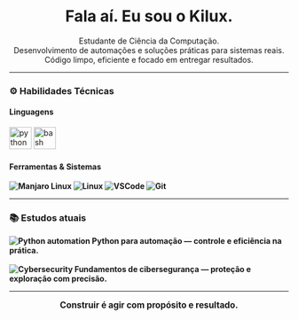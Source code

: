 <h1 align="center">Fala aí. Eu sou o Kilux.</h1>

<p align="center">
  Estudante de Ciência da Computação.<br>
  Desenvolvimento de automações e soluções práticas para sistemas reais.<br>
  Código limpo, eficiente e focado em entregar resultados.
</p>

---

### ⚙️ Habilidades Técnicas

#### Linguagens
<p align="left">
  <img src="https://cdn.jsdelivr.net/gh/devicons/devicon/icons/python/python-original.svg" height="40" alt="python" />
  <img src="https://cdn.jsdelivr.net/gh/devicons/devicon/icons/bash/bash-original.svg" height="40" alt="bash" />
</p>

#### Ferramentas & Sistemas
<p align="left" style="font-weight: bold; font-size: 1em;">
  <img src="https://img.shields.io/badge/Manjaro-35BF5C?style=for-the-badge&logo=manjaro&logoColor=white" alt="Manjaro Linux" />
  <img src="https://img.shields.io/badge/Linux-333333?style=for-the-badge&logo=linux&logoColor=white" alt="Linux" />
  <img src="https://img.shields.io/badge/Visual_Studio_Code-007ACC?style=for-the-badge&logo=visual-studio-code&logoColor=white" alt="VSCode" />
  <img src="https://img.shields.io/badge/Git-F05032?style=for-the-badge&logo=git&logoColor=white" alt="Git" />
</p>

---

### 📚 Estudos atuais

<p align="left" style="font-weight: bold; font-size: 1em;">
  <img src="https://img.shields.io/badge/Python-automation-orange?style=for-the-badge&logo=python&logoColor=white" alt="Python automation" />
  Python para automação — controle e eficiência na prática.<br><br>

  <img src="https://img.shields.io/badge/Cybersecurity-security-blue?style=for-the-badge&logo=hackthebox&logoColor=white" alt="Cybersecurity" />
  Fundamentos de cibersegurança — proteção e exploração com precisão.
</p>

---

<p align="center" style="font-weight: bold; font-size: 1.1em;">
  Construir é agir com propósito e resultado.
</p>
